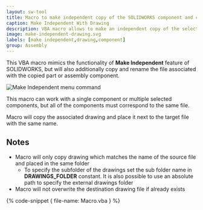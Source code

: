 ```yaml
---
layout: sw-tool
title: Macro to make independent copy of the SOLIDWORKS component and copy drawing
caption: Make Independent With Drawing
description: VBA macro allows to make an independent copy of the selected component, update reference in assembly and copy associated drawing
image: make-independent-drawing.svg
labels: [make independent,drawing,component]
group: Assembly
---
```

This VBA macro mimics the functionality of **Make Independent** feature of SOLIDWORKS, but will also additionally copy and rename the file associated with the copied part or assembly component.

![Make Independent menu command](make-independent-menu.png)

This macro can work with a single component or multiple selected components, but all of the components must correspond to the same file.

Macro will copy the associated drawing and place it next to the target file with the same name.

## Notes

* Macro will only copy drawing which matches the name of the source file and placed in the same folder
    * To specify the subfolder of the drawings set the sub folder name in **DRAWINGS_FOLDER** constant. It is also possible to use an absolute path to specify the external drawings folder
* Macro will not overwrite the destination drawing file if already exists

{% code-snippet { file-name: Macro.vba } %}
